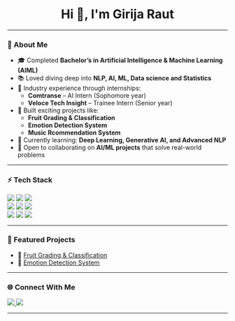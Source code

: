 <h1 align="center">Hi 👋, I'm Girija Raut</h1>

---

### 💫 About Me
- 🎓 Completed **Bachelor’s in Artificial Intelligence & Machine Learning (AIML)**  
- 📚 Loved diving deep into **NLP, AI, ML, Data science and Statistics**  
- 💼 Industry experience through internships:  
  - **Comtranse** – AI Intern (Sophomore year)  
  - **Veloce Tech Insight** – Trainee Intern (Senior year)  
- 🚀 Built exciting projects like:  
  - **Fruit Grading & Classification**  
  - **Emotion Detection System** 
  - **Music Rcommendation System**
- 🌱 Currently learning: **Deep Learning, Generative AI, and Advanced NLP**  
- 🤝 Open to collaborating on **AI/ML projects** that solve real-world problems  

---

### ⚡ Tech Stack
<p>
  <img src="https://img.shields.io/badge/Python-3776AB?style=for-the-badge&logo=python&logoColor=white"/>
  <img src="https://img.shields.io/badge/R-276DC3?style=for-the-badge&logo=r&logoColor=white"/>
  <img src="https://img.shields.io/badge/SQL-336791?style=for-the-badge&logo=postgresql&logoColor=white"/>
  <br/>
  <img src="https://img.shields.io/badge/TensorFlow-FF6F00?style=for-the-badge&logo=tensorflow&logoColor=white"/>
  <img src="https://img.shields.io/badge/PyTorch-EE4C2C?style=for-the-badge&logo=pytorch&logoColor=white"/>
  <img src="https://img.shields.io/badge/Scikit--learn-F7931E?style=for-the-badge&logo=scikitlearn&logoColor=white"/>
  <br/>
  <img src="https://img.shields.io/badge/Pandas-150458?style=for-the-badge&logo=pandas&logoColor=white"/>
  <img src="https://img.shields.io/badge/Numpy-013243?style=for-the-badge&logo=numpy&logoColor=white"/>
  <img src="https://img.shields.io/badge/Matplotlib-005571?style=for-the-badge&logo=plotly&logoColor=white"/>
</p>

---

### 📌 Featured Projects
- 🍎 [Fruit Grading & Classification](#)  
- 🙂 [Emotion Detection System](#)  

---


### 🌐 Connect With Me
<p>
  <a href="https://www.linkedin.com/in/girija-raut/" target="_blank">
    <img src="https://img.shields.io/badge/LinkedIn-0077B5?style=for-the-badge&logo=linkedin&logoColor=white"/>
  </a>
  <a href="girijaraut5@gmail.com">
    <img src="https://img.shields.io/badge/Email-D14836?style=for-the-badge&logo=gmail&logoColor=white"/>
  </a>
</p>

---


